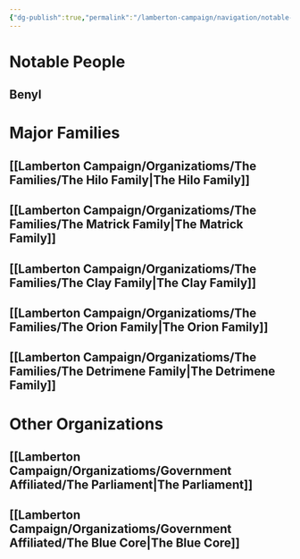 ```yaml
---
{"dg-publish":true,"permalink":"/lamberton-campaign/navigation/notable-figures/","dgHomeLink":true,"dgPassFrontmatter":false}
---
```


# Notable People
## Benyl
## 
# Major Families
## [[Lamberton Campaign/Organizatioms/The Families/The Hilo Family|The Hilo Family]]
## [[Lamberton Campaign/Organizatioms/The Families/The Matrick Family|The Matrick Family]]
## [[Lamberton Campaign/Organizatioms/The Families/The Clay Family|The Clay Family]]
## [[Lamberton Campaign/Organizatioms/The Families/The Orion Family|The Orion Family]]
## [[Lamberton Campaign/Organizatioms/The Families/The Detrimene Family|The Detrimene Family]]

# Other Organizations
## [[Lamberton Campaign/Organizatioms/Government Affiliated/The Parliament|The Parliament]]
## [[Lamberton Campaign/Organizatioms/Government Affiliated/The Blue Core|The Blue Core]]